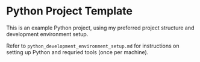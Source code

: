 # Python Project Template

This is an example Python project, using my preferred project structure and development environment setup.

Refer to `python_development_environment_setup.md` for instructions on setting up Python and requried tools (once per machine).

